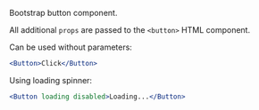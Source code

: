 Bootstrap button component.

All additional `props` are passed to the `<button>` HTML component.

Can be used without parameters:

```jsx
<Button>Click</Button>
```

Using loading spinner:

```jsx
<Button loading disabled>Loading...</Button>
```
